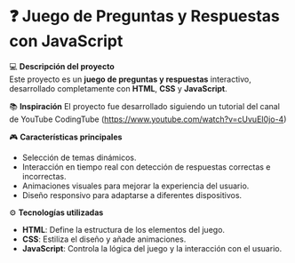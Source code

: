 # ❓ Juego de Preguntas y Respuestas con JavaScript

💻 **Descripción del proyecto**  
Este proyecto es un **juego de preguntas y respuestas** interactivo, desarrollado completamente con **HTML**, **CSS** y **JavaScript**.

📚 **Inspiración**
El proyecto fue desarrollado siguiendo un tutorial del canal de YouTube CodingTube (https://www.youtube.com/watch?v=cUvuEI0jo-4)

🎮 **Características principales**  
- Selección de temas dinámicos.  
- Interacción en tiempo real con detección de respuestas correctas e incorrectas.  
- Animaciones visuales para mejorar la experiencia del usuario.  
- Diseño responsivo para adaptarse a diferentes dispositivos.  

⚙️ **Tecnologías utilizadas**  
- **HTML**: Define la estructura de los elementos del juego.  
- **CSS**: Estiliza el diseño y añade animaciones.  
- **JavaScript**: Controla la lógica del juego y la interacción con el usuario.  

